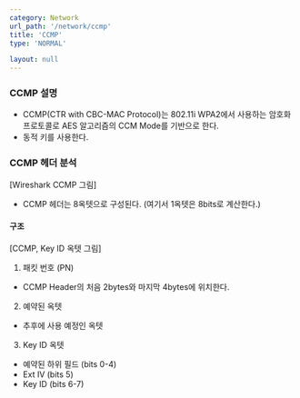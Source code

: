 ```yaml
---
category: Network
url_path: '/network/ccmp'
title: 'CCMP'
type: 'NORMAL'

layout: null
---
```


### CCMP 설명

- CCMP(CTR with CBC-MAC Protocol)는 802.11i WPA2에서 사용하는 암호화 프로토콜로 AES 알고리즘의 CCM Mode를 기반으로 한다.
- 동적 키를 사용한다.

### CCMP 헤더 분석

[Wireshark CCMP 그림]

- CCMP 헤더는 8옥텟으로 구성된다. (여기서 1옥텟은 8bits로 계산한다.)

#### 구조

[CCMP, Key ID 옥텟 그림]

1. 패킷 번호 (PN)
- CCMP Header의 처음 2bytes와 마지막 4bytes에 위치한다.

2. 예약된 옥텟
- 추후에 사용 예정인 옥텟

3. Key ID 옥텟
- 예약된 하위 필드 (bits 0-4)
- Ext IV (bits 5)
- Key ID (bits 6-7)
